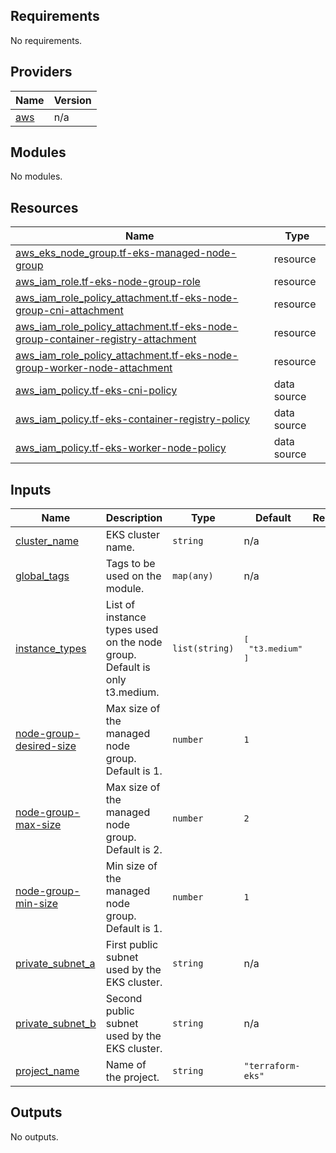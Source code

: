 <!-- BEGIN_TF_DOCS -->
## Requirements

No requirements.

## Providers

| Name | Version |
|------|---------|
| <a name="provider_aws"></a> [aws](#provider\_aws) | n/a |

## Modules

No modules.

## Resources

| Name | Type |
|------|------|
| [aws_eks_node_group.tf-eks-managed-node-group](https://registry.terraform.io/providers/hashicorp/aws/latest/docs/resources/eks_node_group) | resource |
| [aws_iam_role.tf-eks-node-group-role](https://registry.terraform.io/providers/hashicorp/aws/latest/docs/resources/iam_role) | resource |
| [aws_iam_role_policy_attachment.tf-eks-node-group-cni-attachment](https://registry.terraform.io/providers/hashicorp/aws/latest/docs/resources/iam_role_policy_attachment) | resource |
| [aws_iam_role_policy_attachment.tf-eks-node-group-container-registry-attachment](https://registry.terraform.io/providers/hashicorp/aws/latest/docs/resources/iam_role_policy_attachment) | resource |
| [aws_iam_role_policy_attachment.tf-eks-node-group-worker-node-attachment](https://registry.terraform.io/providers/hashicorp/aws/latest/docs/resources/iam_role_policy_attachment) | resource |
| [aws_iam_policy.tf-eks-cni-policy](https://registry.terraform.io/providers/hashicorp/aws/latest/docs/data-sources/iam_policy) | data source |
| [aws_iam_policy.tf-eks-container-registry-policy](https://registry.terraform.io/providers/hashicorp/aws/latest/docs/data-sources/iam_policy) | data source |
| [aws_iam_policy.tf-eks-worker-node-policy](https://registry.terraform.io/providers/hashicorp/aws/latest/docs/data-sources/iam_policy) | data source |

## Inputs

| Name | Description | Type | Default | Required |
|------|-------------|------|---------|:--------:|
| <a name="input_cluster_name"></a> [cluster\_name](#input\_cluster\_name) | EKS cluster name. | `string` | n/a | yes |
| <a name="input_global_tags"></a> [global\_tags](#input\_global\_tags) | Tags to be used on the module. | `map(any)` | n/a | yes |
| <a name="input_instance_types"></a> [instance\_types](#input\_instance\_types) | List of instance types used on the node group. Default is only t3.medium. | `list(string)` | <pre>[<br>  "t3.medium"<br>]</pre> | no |
| <a name="input_node-group-desired-size"></a> [node-group-desired-size](#input\_node-group-desired-size) | Max size of the managed node group. Default is 1. | `number` | `1` | no |
| <a name="input_node-group-max-size"></a> [node-group-max-size](#input\_node-group-max-size) | Max size of the managed node group. Default is 2. | `number` | `2` | no |
| <a name="input_node-group-min-size"></a> [node-group-min-size](#input\_node-group-min-size) | Min size of the managed node group. Default is 1. | `number` | `1` | no |
| <a name="input_private_subnet_a"></a> [private\_subnet\_a](#input\_private\_subnet\_a) | First public subnet used by the EKS cluster. | `string` | n/a | yes |
| <a name="input_private_subnet_b"></a> [private\_subnet\_b](#input\_private\_subnet\_b) | Second public subnet used by the EKS cluster. | `string` | n/a | yes |
| <a name="input_project_name"></a> [project\_name](#input\_project\_name) | Name of the project. | `string` | `"terraform-eks"` | no |

## Outputs

No outputs.
<!-- END_TF_DOCS -->